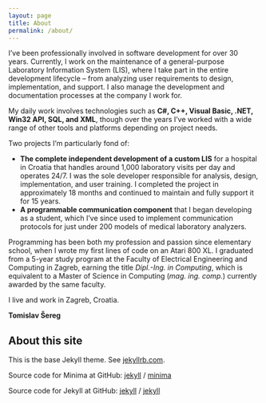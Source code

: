 ```yaml
---
layout: page
title: About
permalink: /about/
---
```


I’ve been professionally involved in software development for over 30 years. Currently, I work on the maintenance of a general-purpose Laboratory Information System (LIS), where I take part in the entire development lifecycle – from analyzing user requirements to design, implementation, and support. I also manage the development and documentation processes at the company I work for.

My daily work involves technologies such as **C#, C++, Visual Basic, .NET, Win32 API, SQL, and XML**, though over the years I’ve worked with a wide range of other tools and platforms depending on project needs.

Two projects I’m particularly fond of:

- **The complete independent development of a custom LIS** for a hospital in Croatia that handles around 1,000 laboratory visits per day and operates 24/7. I was the sole developer responsible for analysis, design, implementation, and user training. I completed the project in approximately 18 months and continued to maintain and fully support it for 15 years.
- **A programmable communication component** that I began developing as a student, which I’ve since used to implement communication protocols for just under 200 models of medical laboratory analyzers.

Programming has been both my profession and passion since elementary school, when I wrote my first lines of code on an Atari 800 XL. I graduated from a 5-year study program at the Faculty of Electrical Engineering and Computing in Zagreb, earning the title *Dipl.-Ing. in Computing*, which is equivalent to a Master of Science in Computing (*mag. ing. comp.*) currently awarded by the same faculty.

I live and work in Zagreb, Croatia.

**Tomislav Šereg**

## About this site

This is the base Jekyll theme. See [jekyllrb.com](https://jekyllrb.com/).

Source code for Minima at GitHub:
[jekyll][jekyll-organization] /
[minima](https://github.com/jekyll/minima)

Source code for Jekyll at GitHub:
[jekyll][jekyll-organization] /
[jekyll](https://github.com/jekyll/jekyll)

[jekyll-organization]: https://github.com/jekyll
